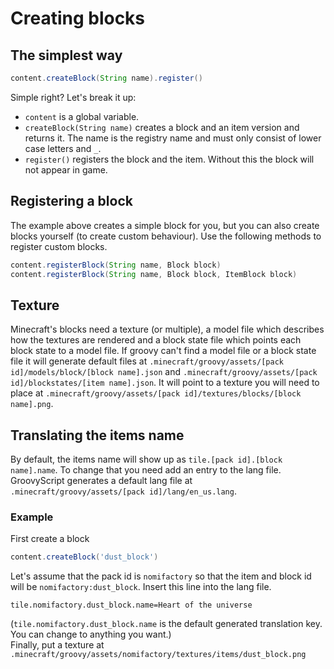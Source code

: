 # Creating blocks

## The simplest way

````groovy
content.createBlock(String name).register()
````

Simple right?
Let's break it up:

- `content` is a global variable.
- `createBlock(String name)` creates a block and an item version and returns it. The name is the registry name and must only consist of lower
  case letters and `_`.
- `register()` registers the block and the item. Without this the block will not appear in game.

## Registering a block
The example above creates a simple block for you, but you can also create blocks yourself (to create custom behaviour).
Use the following methods to register custom blocks.
````groovy
content.registerBlock(String name, Block block)
content.registerBlock(String name, Block block, ItemBlock block)
````

## Texture

Minecraft's blocks need a texture (or multiple), a model file which describes how the textures are rendered and a block state file which points each block state to a model file. If groovy
can't find a model file or a block state file it will generate default files
at `.minecraft/groovy/assets/[pack id]/models/block/[block name].json` and `.minecraft/groovy/assets/[pack id]/blockstates/[item name].json`.
It will point to a texture you will need to place
at `.minecraft/groovy/assets/[pack id]/textures/blocks/[block name].png`.

## Translating the items name

By default, the items name will show up as `tile.[pack id].[block name].name`. To change that you need add an entry to
the lang file. GroovyScript generates a default lang file at `.minecraft/groovy/assets/[pack id]/lang/en_us.lang`.

### Example
First create a block
````groovy
content.createBlock('dust_block')
````
Let's assume that the pack id is `nomifactory` so that the item and block id will be `nomifactory:dust_block`.
Insert this line into the lang file.
````mclang
tile.nomifactory.dust_block.name=Heart of the universe
````
(`tile.nomifactory.dust_block.name` is the default generated translation key. You can change to anything you want.) <br>
Finally, put a texture at `.minecraft/groovy/assets/nomifactory/textures/items/dust_block.png`
